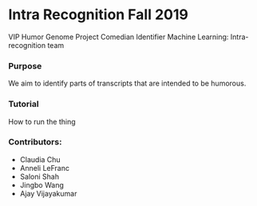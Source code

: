 # Intra Recognition Fall 2019

VIP Humor Genome Project
Comedian Identifier
Machine Learning: Intra-recognition team

### Purpose

We aim to identify parts of transcripts that are intended to be humorous. 

### Tutorial

How to run the thing

### Contributors:
- Claudia Chu
- Anneli LeFranc
- Saloni Shah
- Jingbo Wang
- Ajay Vijayakumar
